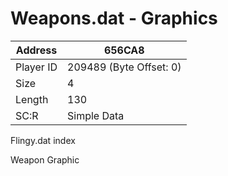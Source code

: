 
#  Weapons.dat - Graphics
Address   | 656CA8
----------|-------------
Player ID | 209489 (Byte Offset: 0)
Size 	  | 4
Length 	  | 130
SC:R      | Simple Data

Flingy.dat index
Weapon Graphic

